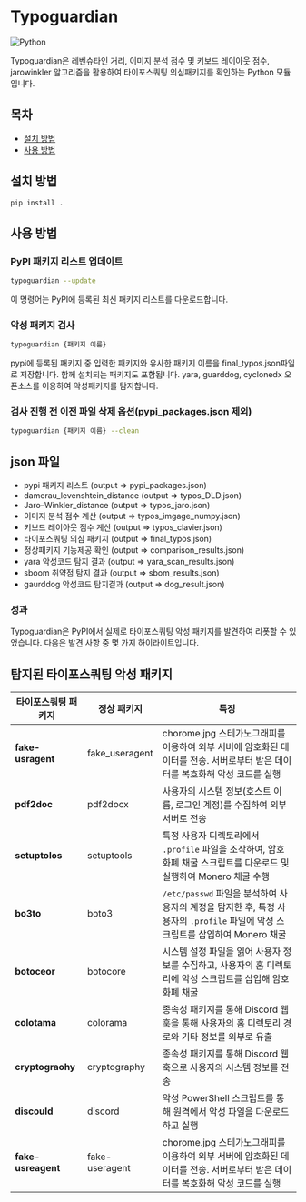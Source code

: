 # Typoguardian
![Python](https://img.shields.io/badge/Python-3.10%2B-blue)


Typoguardian은 레벤슈타인 거리, 이미지 분석 점수 및 키보드 레이아웃 점수, jarowinkler 알고리즘을 활용하여 타이포스쿼팅 의심패키지를 확인하는 Python 모듈입니다.

## 목차
- [설치 방법](#설치-방법)
- [사용 방법](#사용-방법)

## 설치 방법
```bash
pip install .
```
## 사용 방법

### PyPI 패키지 리스트 업데이트
```bash
typoguardian --update
```
이 명령어는 PyPI에 등록된 최신 패키지 리스트를 다운로드합니다.

### 악성 패키지 검사
```bash
typoguardian {패키지 이름}
```
pypi에 등록된 패키지 중 입력한 패키지와 유사한 패키지 이름을 final_typos.json파일로 저장합니다. 함께 설치되는 패키지도 포함됩니다.
yara, guarddog, cyclonedx 오픈소스를 이용하여 악성패키지를 탐지합니다.

### 검사 진행 전 이전 파일 삭제 옵션(pypi_packages.json 제외)
```bash
typoguardian {패키지 이름} --clean
```

## json 파일
- pypi 패키지 리스트 (output => pypi_packages.json)
- damerau_levenshtein_distance (output => typos_DLD.json)
- Jaro–Winkler_distance (output => typos_jaro.json)
- 이미지 분석 점수 계산 (output => typos_imgage_numpy.json) 
- 키보드 레이아웃 점수 계산 (output => typos_clavier.json)
- 타이포스쿼팅 의심 패키지 (output => final_typos.json)
- 정상패키지 기능제공 확인 (output => comparison_results.json)
- yara 악성코드 탐지 결과 (output => yara_scan_results.json)
- sboom 취약점 탐지 결과 (output => sbom_results.json)
- gaurddog 악성코드 탐지결과 (output => dog_result.json)

### 성과
Typoguardian은 PyPI에서 실제로 타이포스쿼팅 악성 패키지를 발견하여 리폿할 수 있었습니다. 다음은 발견 사항 중 몇 가지 하이라이트입니다.

## 탐지된 타이포스쿼팅 악성 패키지

| 타이포스쿼팅 패키지 | 정상 패키지     | 특징 |
|--------------------|----------------|---------------------|
| **fake-usragent**   | fake_useragent | chorome.jpg 스테가노그래피를 이용하여 외부 서버에 암호화된 데이터를 전송. 서버로부터 받은 데이터를 복호화해 악성 코드를 실행 |
| **pdf2doc**         | pdf2docx       | 사용자의 시스템 정보(호스트 이름, 로그인 계정)를 수집하여 외부 서버로 전송 |
| **setuptolos**      | setuptools     | 특정 사용자 디렉토리에서 `.profile` 파일을 조작하여, 암호화폐 채굴 스크립트를 다운로드 및 실행하여 Monero 채굴 수행 |
| **bo3to**           | boto3          | `/etc/passwd` 파일을 분석하여 사용자의 계정을 탐지한 후, 특정 사용자의 `.profile` 파일에 악성 스크립트를 삽입하여 Monero 채굴 |
| **botoceor**        | botocore       | 시스템 설정 파일을 읽어 사용자 정보를 수집하고, 사용자의 홈 디렉토리에 악성 스크립트를 삽입해 암호화폐 채굴 |
| **colotama**        | colorama       | 종속성 패키지를 통해 Discord 웹훅을 통해 사용자의 홈 디렉토리 경로와 기타 정보를 외부로 유출 |
| **cryptograohy**    | cryptography   | 종속성 패키지를 통해 Discord 웹훅으로 사용자의 시스템 정보를 전송 |
| **discould**        | discord        | 악성 PowerShell 스크립트를 통해 원격에서 악성 파일을 다운로드하고 실행 |
| **fake-usreagent**  | fake-useragent | chorome.jpg 스테가노그래피를 이용하여 외부 서버에 암호화된 데이터를 전송. 서버로부터 받은 데이터를 복호화해 악성 코드를 실행 |

